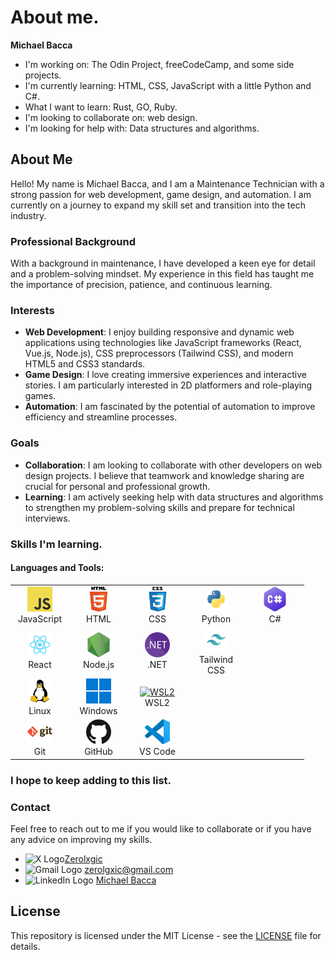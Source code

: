 # About me. 

**Michael Bacca**

-  I'm working on: The Odin Project, freeCodeCamp, and some side projects.
-  I'm currently learning: HTML, CSS, JavaScript with a little Python and C#.
-  What I want to learn: Rust, GO, Ruby. 
-  I'm looking to collaborate on: web design.
-  I'm looking for help with: Data structures and algorithms.

## About Me

Hello! My name is Michael Bacca, and I am a Maintenance Technician with a strong passion for web development, game design, and automation. I am currently on a journey to expand my skill set and transition into the tech industry.

### Professional Background

With a background in maintenance, I have developed a keen eye for detail and a problem-solving mindset. My experience in this field has taught me the importance of precision, patience, and continuous learning.

### Interests

- **Web Development**: I enjoy building responsive and dynamic web applications using technologies like JavaScript frameworks (React, Vue.js, Node.js), CSS preprocessors (Tailwind CSS), and modern HTML5 and CSS3 standards.
- **Game Design**: I love creating immersive experiences and interactive stories. I am particularly interested in 2D platformers and role-playing games.
- **Automation**: I am fascinated by the potential of automation to improve efficiency and streamline processes.

### Goals

- **Collaboration**: I am looking to collaborate with other developers on web design projects. I believe that teamwork and knowledge sharing are crucial for personal and professional growth.
- **Learning**: I am actively seeking help with data structures and algorithms to strengthen my problem-solving skills and prepare for technical interviews.

### Skills I'm learning.

#### Languages and Tools:

<table style="border-collapse: collapse;">
  <tr>
    <!-- Programming Languages -->
    <td align="center" width="80" style="border: none;">
      <a href="https://developer.mozilla.org/en-US/docs/Web/JavaScript">
        <img src="https://raw.githubusercontent.com/github/explore/master/topics/javascript/javascript.png" width="40" height="40" alt="JavaScript" />
      </a>
      <br>JavaScript
    </td>
    <td align="center" width="80" style="border: none;">
      <a href="https://developer.mozilla.org/en-US/docs/Web/HTML">
        <img src="https://raw.githubusercontent.com/github/explore/master/topics/html/html.png" width="40" height="40" alt="HTML" />
      </a>
      <br>HTML
    </td>
    <td align="center" width="80" style="border: none;">
      <a href="https://developer.mozilla.org/en-US/docs/Web/CSS">
        <img src="https://raw.githubusercontent.com/github/explore/master/topics/css/css.png" width="40" height="40" alt="CSS" />
      </a>
      <br>CSS
    </td>
    <td align="center" width="80" style="border: none;">
      <a href="https://www.python.org/">
        <img src="https://raw.githubusercontent.com/github/explore/master/topics/python/python.png" width="40" height="40" alt="Python" />
      </a>
      <br>Python
    </td>
    <td align="center" width="80" style="border: none;">
      <a href="https://docs.microsoft.com/en-us/dotnet/csharp/">
        <img src="https://raw.githubusercontent.com/github/explore/master/topics/csharp/csharp.png" width="40" height="40" alt="C#" />
      </a>
      <br>C#
    </td>
  </tr>
  <tr>
    <!-- Frameworks -->
    <td align="center" width="80" style="border: none;">
      <a href="https://reactjs.org/">
        <img src="https://raw.githubusercontent.com/github/explore/master/topics/react/react.png" width="40" height="40" alt="React" />
      </a>
      <br>React
    </td>
    <td align="center" width="80" style="border: none;">
      <a href="https://nodejs.org/">
        <img src="https://raw.githubusercontent.com/github/explore/master/topics/nodejs/nodejs.png" width="40" height="40" alt="Node.js" />
      </a>
      <br>Node.js
    </td>
    <td align="center" width="80" style="border: none;">
      <a href="https://dotnet.microsoft.com/">
        <img src="https://raw.githubusercontent.com/github/explore/master/topics/dotnet/dotnet.png" width="40" height="40" alt=".NET" />
      </a>
      <br>.NET
    </td>
    <td align="center" width="80" style="border: none;">
      <a href="https://tailwindcss.com/">
        <img src="https://raw.githubusercontent.com/github/explore/master/topics/tailwind/tailwind.png" width="40" height="40" alt="Tailwind CSS" />
      </a>
      <br>Tailwind CSS
    </td>
    <td align="center" width="80" style="border: none;"></td>
  </tr>
  <tr>
    <!-- Operating Systems -->
    <td align="center" width="80" style="border: none;">
      <a href="https://www.linux.org/">
        <img src="https://raw.githubusercontent.com/github/explore/master/topics/linux/linux.png" width="40" height="40" alt="Linux" />
      </a>
      <br>Linux
    </td>
    <td align="center" width="80" style="border: none;">
      <a href="https://www.microsoft.com/en-us/windows">
        <img src="https://raw.githubusercontent.com/github/explore/master/topics/windows/windows.png" width="40" height="40" alt="Windows" />
      </a>
      <br>Windows
    </td>
    <td align="center" width="80" style="border: none;">
      <a href="https://docs.microsoft.com/en-us/windows/wsl/">
        <img src="https://raw.githubusercontent.com/github/explore/master/topics/wsl/wsl.png" width="40" height="40" alt="WSL2" />
      </a>
      <br>WSL2
    </td>
    <td align="center" width="80" style="border: none;"></td>
    <td align="center" width="80" style="border: none;"></td>
  </tr>
  <tr>
    <!-- Other Tools -->
    <td align="center" width="80" style="border: none;">
      <a href="https://git-scm.com/">
        <img src="https://raw.githubusercontent.com/github/explore/master/topics/git/git.png" width="40" height="40" alt="Git" />
      </a>
      <br>Git
    </td>
    <td align="center" width="80" style="border: none;">
      <a href="https://github.com/">
        <img src="https://raw.githubusercontent.com/github/explore/master/topics/github/github.png" width="40" height="40" alt="GitHub" />
      </a>
      <br>GitHub
    </td>
    <td align="center" width="80" style="border: none;">
      <a href="https://code.visualstudio.com/">
        <img src="https://raw.githubusercontent.com/github/explore/master/topics/visual-studio-code/visual-studio-code.png" width="40" height="40" alt="VS Code" />
      </a>
      <br>VS Code
    </td>
    <td align="center" width="80" style="border: none;"></td>
    <td align="center" width="80" style="border: none;"></td>
  </tr>
</table>

### I hope to keep adding to this list.

### Contact

Feel free to reach out to me if you would like to collaborate or if you have any advice on improving my skills.
- ![X Logo](https://img.icons8.com/?size=100&id=6Fsj3rv2DCmG&format=png&color=000000)[Zerolxgic](https://x.com/Zerolxgic)
- ![Gmail Logo](https://img.icons8.com/fluent/16/000000/gmail-new.png) [zerolgxic@gmail.com](mailto:zerolgxic@gmail.com)
- ![LinkedIn Logo](https://img.icons8.com/fluent/16/000000/linkedin.png) [Michael Bacca](https://www.linkedin.com/in/michael-bacca/)

## License
This repository is licensed under the MIT License - see the [LICENSE](LICENSE) file for details.

